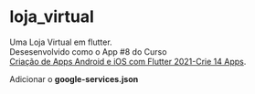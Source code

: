# loja_virtual

Uma Loja Virtual em flutter. <br>
Desesenvolvido como o App #8 do Curso <br> <a href="https://www.udemy.com/course/curso-completo-flutter-app-android-ios/">Criação de Apps Android e iOS com Flutter 2021-Crie 14 Apps</a>.

Adicionar o <b>google-services.json</b>
<img srv="https://github.com/Fabio-L-C/virtual-store-in-flutter/blob/main/_github/google_json.PNG">